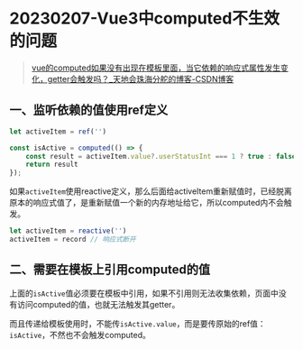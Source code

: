 # 20230207-Vue3中computed不生效的问题

> [vue的computed如果没有出现在模板里面，当它依赖的响应式属性发生变化，getter会触发吗？_天地会珠海分舵的博客-CSDN博客](https://blog.csdn.net/zhubaitian/article/details/127729739)

## 一、监听依赖的值使用ref定义

```js
let activeItem = ref('')

const isActive = computed(() => {
    const result = activeItem.value?.userStatusInt === 1 ? true : false
    return result
});
```

如果`activeItem`使用reactive定义，那么后面给activeItem重新赋值时，已经脱离原本的响应式值了，是重新赋值一个新的内存地址给它，所以computed内不会触发。

```js
let activeItem = reactive('')
activeItem = record // 响应式断开
```

## 二、需要在模板上引用computed的值

上面的`isActive`值必须要在模板中引用，如果不引用则无法收集依赖，页面中没有访问computed的值，也就无法触发其getter。

而且传递给模板使用时，不能传`isActive.value`，而是要传原始的ref值：`isActive`，不然也不会触发computed。